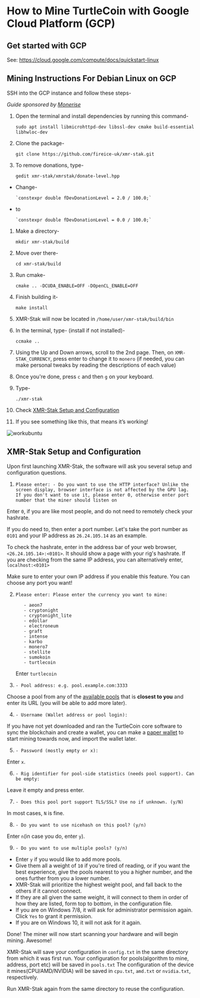 # How to Mine TurtleCoin with Google Cloud Platform (GCP)

## Get started with GCP

See:  https://cloud.google.com/compute/docs/quickstart-linux

## Mining Instructions For Debian Linux on GCP

SSH into the GCP instance and follow these steps-

*Guide sponsored by [Monerise](https://monerise.com)*

1. Open the terminal and install dependencies by running this command- 

   ```sudo apt install libmicrohttpd-dev libssl-dev cmake build-essential libhwloc-dev```

2. Clone the package- 

   `git clone https://github.com/fireice-uk/xmr-stak.git`

3. To remove donations, type-

   `gedit xmr-stak/xmrstak/donate-level.hpp`

- Change-

  ```
  `constexpr double fDevDonationLevel = 2.0 / 100.0;`
  ```

- to

  ```
  `constexpr double fDevDonationLevel = 0.0 / 100.0;`
  ```

1. Make a directory- 

   `mkdir xmr-stak/build`

2. Move over there-  

   `cd xmr-stak/build`

3. Run cmake-

   `cmake .. -DCUDA_ENABLE=OFF -DOpenCL_ENABLE=OFF`

4. Finish building it-

   `make install`

5. XMR-Stak will now be located in `/home/user/xmr-stak/build/bin`

6. In the terminal, type- (install if not installed)-

   `ccmake ..`

7. Using the Up and Down arrows, scroll to the 2nd page. Then, on `XMR-STAK_CURRENCY`, press enter to change it to `monero` (if needed, you can make personal tweaks by reading the descriptions of each value)

8. Once you're done, press `c` and then `g` on your keyboard. 

9. Type- 

   `./xmr-stak`

10. Check [XMR-Stak Setup and Configuration](#xmr-stak-setup-and-configuration)

11. If you see something like this, that means it’s working!

![workubuntu](C:/Users/user/Documents/pages/production/docs/guides/mining/images/xmrstak-ubuntuwork.png)

## XMR-Stak Setup and Configuration

Upon first launching XMR-Stak, the software will ask you several setup and configuration questions.

1. `Please enter: - Do you want to use the HTTP interface? Unlike the screen display, browser interface is not affected by the GPU lag. If you don't want to use it, please enter 0, otherwise enter port number that the miner should listen on`

Enter `0`, if you are like most people, and do not need to remotely check your hashrate.

If you do need to, then enter a port number. 
Let's take the port number as `0101` and your IP address as `26.24.105.14` as an example.

To check the hashrate, enter in the address bar of your web browser, `<26.24.105.14>:<0101>`. It should show a page with your rig's hashrate.
If you are checking from the same IP address, you can alternatively enter, `localhost:<0101>`

Make sure to enter your own IP address if you enable this feature. You can choose any port you want!

2. ```
   Please enter: Please enter the currency you want to mine:

      - aeon7
      - cryptonight
      - cryptonight_lite
      - edollar
      - electroneum
      - graft
      - intense
      - karbo
      - monero7
      - stellite
      - sumokoin
      - turtlecoin
   ```

   Enter `turtlecoin`

3. `- Pool address: e.g. pool.example.com:3333 `

Choose a pool from any of the [available pools](Pools) that is **closest to you** and enter its URL (you will be able to add more later).

4. `- Username (Wallet address or pool login):`  

If you have not yet downloaded and ran the TurtleCoin core software to sync the blockchain and create a wallet, you can make a [paper wallet](Making-a-Paper-Wallet) to start mining towards now, and import the wallet later.

5. `- Password (mostly empty or x):`  

Enter `x`.

6. `- Rig identifier for pool-side statistics (needs pool support). Can be empty:`

Leave it empty and press enter.

7. `- Does this pool port support TLS/SSL? Use no if unknown. (y/N)`  

In most cases, `N` is fine.

8. `- Do you want to use nicehash on this pool? (y/n)`  

Enter `n`(in case you do, enter `y`).

9. `- Do you want to use multiple pools? (y/n)`  

- Enter `y` if you would like to add more pools. 
- Give them all a weight of `10` if you're tired of reading, or if you want the best experience, give the pools nearest to you a higher number, and the ones further from you a lower number.  
- XMR-Stak will prioritize the highest weight pool, and fall back to the others if it cannot connect.
- If they are all given the same weight, it will connect to them in order of how they are listed, form top to bottom, in the configuration file.
- If you are on Windows 7/8, it will ask for administrator permission again. Click `Yes` to grant it permission.
- If you are on Windows 10, it will not ask for it again.

Done! The miner will now start scanning your hardware and will begin mining. Awesome!



XMR-Stak will save your configuration in `config.txt`  in the same directory from which it was first run. 
Your configuration for pools(algorithm to mine, address, port etc) will be saved in `pools.txt`
The configuration of the device it mines(CPU/AMD/NVIDIA) will be saved in `cpu.txt`, `amd.txt` or `nvidia.txt`, respectively.



Run XMR-Stak again from the same directory to reuse the configuration.